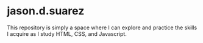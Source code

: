 # jason.d.suarez
This repository is simply a space where I can explore and practice the skills I acquire as I study HTML, CSS, and Javascript. 
